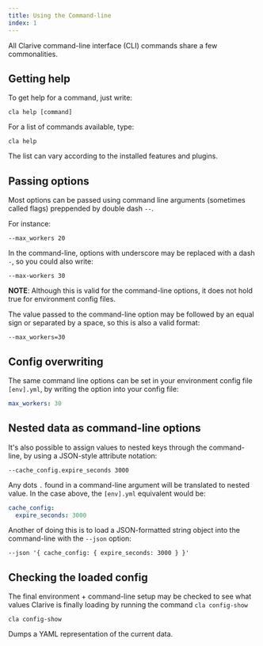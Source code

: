 ```yaml
---
title: Using the Command-line
index: 1
---
```


All Clarive command-line interface (CLI) commands
share a few commonalities.

## Getting help

To get help for a command,
just write:

    cla help [command]

For a list of commands available,
type:

    cla help

The list can vary according to the installed
features and plugins.

## Passing options

Most options can be passed using command line arguments
(sometimes called flags) preppended by double dash `--`.

For instance:

    --max_workers 20

In the command-line, options with underscore
may be replaced with a dash `-`, so you could also write:

    --max-workers 30

**NOTE**: Although this is valid for the command-line
options, it does not hold true for environment config files.

The value passed to the command-line option
may be followed by an equal sign or separated by a space, so
this is also a valid format:

    --max_workers=30

## Config overwriting

The same command line options can be set in
your environment config file `[env].yml`, by
writing the option into your config file:

```yaml
max_workers: 30
```
## Nested data as command-line options

It's also possible to assign values to nested keys 
through the command-line, by using a JSON-style attribute notation:

    --cache_config.expire_seconds 3000

Any dots `.` found in a command-line argument will be 
translated to nested value. In the case above, the `[env].yml`
equivalent would be:

```yaml
cache_config:
  expire_seconds: 3000
```

Another of doing this is to load a JSON-formatted string object
into the command-line with the `--json` option:

    --json '{ cache_config: { expire_seconds: 3000 } }'

## Checking the loaded config

The final environment + command-line setup may
be checked to see what values Clarive is finally loading
by running the command `cla config-show`

    cla config-show

Dumps a YAML representation of the current data.
